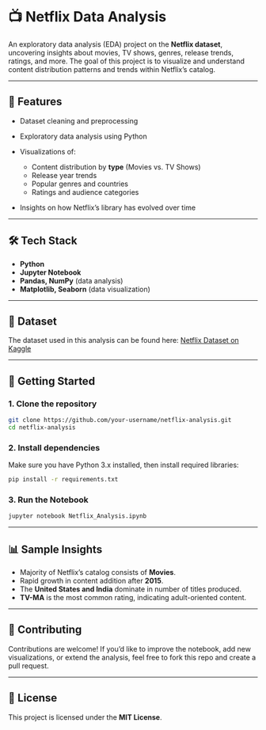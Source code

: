 # 📺 Netflix Data Analysis

An exploratory data analysis (EDA) project on the **Netflix dataset**, uncovering insights about movies, TV shows, genres, release trends, ratings, and more.
The goal of this project is to visualize and understand content distribution patterns and trends within Netflix’s catalog.

---

## 📌 Features

* Dataset cleaning and preprocessing
* Exploratory data analysis using Python
* Visualizations of:

  * Content distribution by **type** (Movies vs. TV Shows)
  * Release year trends
  * Popular genres and countries
  * Ratings and audience categories
* Insights on how Netflix’s library has evolved over time

---

## 🛠 Tech Stack

* **Python**
* **Jupyter Notebook**
* **Pandas, NumPy** (data analysis)
* **Matplotlib, Seaborn** (data visualization)

---

## 📂 Dataset

The dataset used in this analysis can be found here:
[Netflix Dataset on Kaggle](https://www.kaggle.com/shivamb/netflix-shows)

---

## 🚀 Getting Started

### 1. Clone the repository

```bash
git clone https://github.com/your-username/netflix-analysis.git
cd netflix-analysis
```

### 2. Install dependencies

Make sure you have Python 3.x installed, then install required libraries:

```bash
pip install -r requirements.txt
```

### 3. Run the Notebook

```bash
jupyter notebook Netflix_Analysis.ipynb
```

---

## 📊 Sample Insights

* Majority of Netflix’s catalog consists of **Movies**.
* Rapid growth in content addition after **2015**.
* The **United States and India** dominate in number of titles produced.
* **TV-MA** is the most common rating, indicating adult-oriented content.

---

## 🤝 Contributing

Contributions are welcome! If you’d like to improve the notebook, add new visualizations, or extend the analysis, feel free to fork this repo and create a pull request.

---

## 📜 License

This project is licensed under the **MIT License**.
